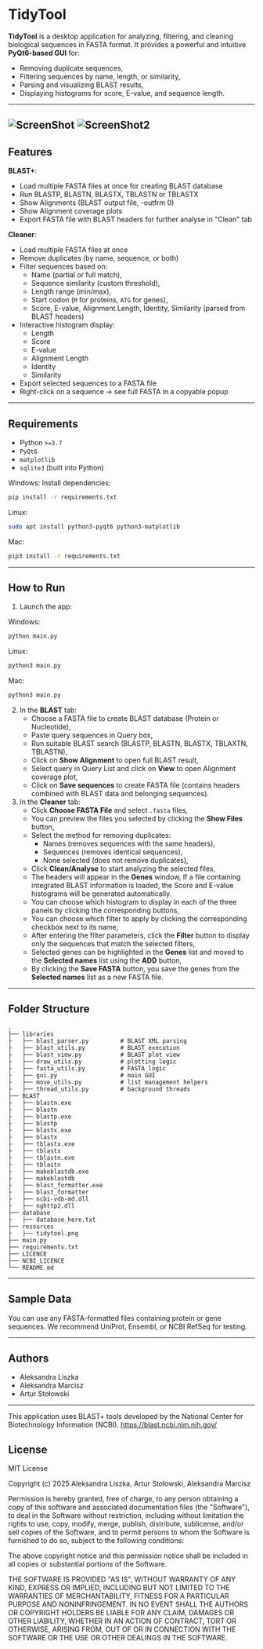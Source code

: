 # TidyTool

**TidyTool** is a desktop application for analyzing, filtering, and cleaning biological sequences in FASTA format. It provides a powerful and intuitive **PyQt6-based GUI** for:

- Removing duplicate sequences,
- Filtering sequences by name, length, or similarity,
- Parsing and visualizing BLAST results,
- Displaying histograms for score, E-value, and sequence length.

---
![ScreenShot](resources/b_screen.png)
![ScreenShot2](resources/c_screen.png)
---

## Features
**BLAST+**:
- Load multiple FASTA files at once for creating BLAST database
- Run BLASTP, BLASTN, BLASTX, TBLASTN or TBLASTX
- Show Alignments (BLAST output file, -outfrm 0)
- Show Alignment coverage plots
- Export FASTA file with BLAST headers for further analyse in "Clean" tab

**Cleaner**:
- Load multiple FASTA files at once
- Remove duplicates (by name, sequence, or both)
- Filter sequences based on:
  - Name (partial or full match),
  - Sequence similarity (custom threshold),
  - Length range (min/max),
  - Start codon (`M` for proteins, `ATG` for genes),
  - Score, E-value, Alignment Length, Identity, Similarity (parsed from BLAST headers)
- Interactive histogram display:
  - Length
  - Score
  - E-value
  - Alignment Length
  - Identity
  - Similarity
- Export selected sequences to a FASTA file
- Right-click on a sequence → see full FASTA in a copyable popup

---

## Requirements

- Python `>=3.7`
- `PyQt6`
- `matplotlib`
- `sqlite3` (built into Python)

Windows:
Install dependencies:
```bash
pip install -r requirements.txt
```
Linux:
```bash
sudo apt install python3-pyqt6 python3-matplotlib
```
Mac:
```bash
pip3 install -r requirements.txt
```
---

## How to Run

1. Launch the app:

Windows:
```bash
python main.py
```
Linux:
```bash
python3 main.py
```
Mac:
```bash
python3 main.py
```

2. In the **BLAST** tab:
   - Choose a FASTA file to create BLAST database (Protein or Nucleotide),
   - Paste query sequences in Query box,
   - Run suitable BLAST search (BLASTP, BLASTN, BLASTX, TBLAXTN, TBLASTN),
   - Click on **Show Alignment** to open full BLAST result,
   - Select query in Query List and click on **View** to open Alignment coverage plot,
   - Click on **Save sequences** to create FASTA file (contains headers combined with BLAST data and belonging sequences).
3. In the **Cleaner** tab:
   - Click **Choose FASTA File** and select `.fasta` files,
   - You can preview the files you selected by clicking the **Show Files** button,
   - Select the method for removing duplicates:
     - Names (removes sequences with the same headers),
     - Sequences (removes identical sequences),
     - None selected (does not remove duplicates),
   - Click **Clean/Analyse** to start analyzing the selected files,
   - The headers will appear in the **Genes** window,
   If a file containing integrated BLAST information is loaded, the Score and E-value histograms will be generated automatically.
   - You can choose which histogram to display in each of the three panels by clicking the corresponding buttons,
   - You can choose which filter to apply by clicking the corresponding checkbox next to its name,
   - After entering the filter parameters, click the **Filter** button to display only the sequences that match the selected filters,
   - Selected genes can be highlighted in the **Genes** list and moved to the **Selected names** list using the **ADD** button,
   - By clicking the **Save FASTA** button, you save the genes from the **Selected names** list as a new FASTA file.


---

## Folder Structure

```
.
├── libraries
├	├── blast_parser.py         # BLAST XML parsing
├	├── blast_utils.py          # BLAST execution
├	├── blast_view.py           # BLAST plot view
├	├── draw_utils.py           # plotting logic
├	├── fasta_utils.py          # FASTA logic
├	├── gui.py                  # main GUI
├	├── move_utils.py           # list management helpers
├	├── thread_utils.py         # background threads
├── BLAST
├	├── blastn.exe
├	├── blastn
├	├── blastp.exe
├	├── blastp
├	├── blastx.exe
├	├── blastx
├	├── tblastx.exe
├	├── tblastx
├	├── tblastn.exe
├	├── tblastn
├	├── makeblastdb.exe
├	├── makeblastdb
├	├── blast_formatter.exe
├	├── blast_formatter
├	├── ncbi-vdb-md.dll
├	├── nghttp2.dll
├── database
├	├── database_here.txt
├── resources
├	├── tidytool.png
├── main.py
├── requirements.txt
├── LICENCE
├── NCBI_LICENCE
└── README.md
```

---

## Sample Data

You can use any FASTA-formatted files containing protein or gene sequences.
We recommend UniProt, Ensembl, or NCBI RefSeq for testing.

---

## Authors

- Aleksandra Liszka
- Aleksandra Marcisz
- Artur Stołowski

---

This application uses BLAST+ tools developed by the National Center for Biotechnology Information (NCBI).
https://blast.ncbi.nlm.nih.gov/

## License

MIT License

Copyright (c) 2025 Aleksandra Liszka, Artur Stołowski, Aleksandra Marcisz

Permission is hereby granted, free of charge, to any person obtaining a copy
of this software and associated documentation files (the "Software"), to deal
in the Software without restriction, including without limitation the rights
to use, copy, modify, merge, publish, distribute, sublicense, and/or sell
copies of the Software, and to permit persons to whom the Software is
furnished to do so, subject to the following conditions:

The above copyright notice and this permission notice shall be included in all
copies or substantial portions of the Software.

THE SOFTWARE IS PROVIDED "AS IS", WITHOUT WARRANTY OF ANY KIND, EXPRESS OR
IMPLIED, INCLUDING BUT NOT LIMITED TO THE WARRANTIES OF MERCHANTABILITY,
FITNESS FOR A PARTICULAR PURPOSE AND NONINFRINGEMENT. IN NO EVENT SHALL THE
AUTHORS OR COPYRIGHT HOLDERS BE LIABLE FOR ANY CLAIM, DAMAGES OR OTHER
LIABILITY, WHETHER IN AN ACTION OF CONTRACT, TORT OR OTHERWISE, ARISING FROM,
OUT OF OR IN CONNECTION WITH THE SOFTWARE OR THE USE OR OTHER DEALINGS IN THE
SOFTWARE.
